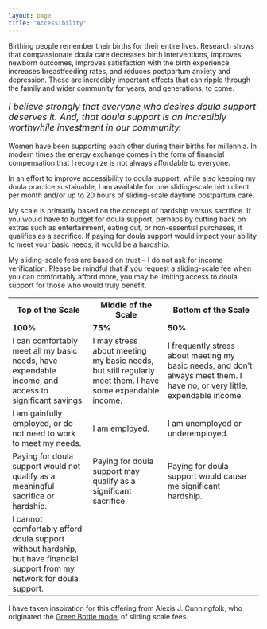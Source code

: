 ```yaml
---
layout: page
title: "Accessibility"
---
```

<p> </p>

Birthing people remember their births for their entire lives. Research shows that compassionate doula care decreases birth interventions, improves newborn outcomes, improves satisfaction with the birth experience, increases breastfeeding rates, and reduces postpartum anxiety and depression. These are incredibly important effects that can ripple through the family and wider community for years, and generations, to come.

<p style="font-style: italic; font-size: 18px">I believe strongly that everyone who desires doula support deserves it. And, that doula support is an incredibly worthwhile investment in our community.</p>

Women have been supporting each other during their births for millennia. In modern times the energy exchange comes in the form of financial compensation that I recognize is not always affordable to everyone.

In an effort to improve accessibility to doula support, while also keeping my doula practice sustainable, I am available for one sliding-scale birth client per month and/or up to 20 hours of sliding-scale daytime postpartum care.

My scale is primarily based on the concept of hardship versus sacrifice. If you would have to budget for doula support, perhaps by cutting back on extras such as entertainment, eating out, or non-essential purchases, it qualifies as a sacrifice. If paying for doula support would impact your ability to meet your basic needs, it would be a hardship.

My sliding-scale fees are based on trust – I do not ask for income verification. Please be mindful that if you request a sliding-scale fee when you can comfortably afford more, you may be limiting access to doula support for those who would truly benefit.

<table>
  <tr>
    <th><b>Top of the Scale</b></th>
    <th><b>Middle of the Scale</b></th>
    <th><b>Bottom of the Scale</b></th>
  </tr>
  <tr>
    <td><b>100%</b></td>
    <td><b>75%</b></td>
    <td><b>50%</b></td>
  </tr>
  <tr>
    <td>I can comfortably meet all my basic needs, have expendable income, and access to significant savings.</td>
    <td>I may stress about meeting my basic needs, but still regularly meet them. I have some expendable income.</td>
    <td>I frequently stress about meeting my basic needs, and don’t always meet them. I have no, or very little, expendable income.</td>
  </tr>
  <tr>
    <td>I am gainfully employed, or do not need to work to meet my needs.</td>
    <td>I am employed.</td>
    <td>I am unemployed or underemployed.</td>
  </tr>
  <tr>
    <td>Paying for doula support would not qualify as a meaningful sacrifice or hardship.</td>
    <td>Paying for doula support may qualify as a significant sacrifice.</td>
    <td>Paying for doula support would cause me significant hardship.</td>
  </tr>
  <tr>
    <td>I cannot comfortably afford doula support without hardship, but have financial support from my network for doula support.</td>
  </tr>
</table>

I have taken inspiration for this offering from Alexis J. Cunningfolk, who originated the <a href="http://www.wortsandcunning.com/blog/sliding-scale">Green Bottle model</a> of sliding scale fees.

